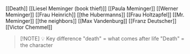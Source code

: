 [[Death]]
[[Liesel Meminger (book thief)]]
[[Paula Meminger]]
[[Werner Meminger]]
[[Frau Heinrich]]
[[the Hubermanns]]
[[Frau Holtzapfel]]
[[Mr. Meminger]]
[[the neighbors]]
[[Max Vandenburg]]
[[Franz Deutscher]]
[[Victor Chemmel]]

> [!NOTE] 💡 Key difference
> "death" = what comes after life
> "Death" = the character

